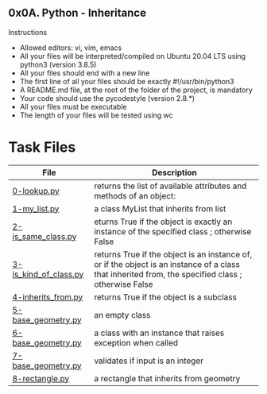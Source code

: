 ## 0x0A. Python - Inheritance

Instructions 
 - Allowed editors: vi, vim, emacs
 - All your files will be interpreted/compiled on Ubuntu 20.04 LTS using python3 (version 3.8.5)
 - All your files should end with a new line
 - The first line of all your files should be exactly #!/usr/bin/python3
 - A README.md file, at the root of the folder of the project, is mandatory
 - Your code should use the pycodestyle (version 2.8.*)
 - All your files must be executable
 - The length of your files will be tested using wc
 
 # Task Files
 
 
File|Description
---|---
[0-lookup.py](./0-lookup.py)|returns the list of available attributes and methods of an object:
[1-my_list.py](./1-my_list.py)|a class MyList that inherits from list
[2-is_same_class.py](./2-is_same_class.py)|eturns True if the object is exactly an instance of the specified class ; otherwise False
[3-is_kind_of_class.py](./3-is_kind_of_class.py)|returns True if the object is an instance of, or if the object is an instance of a class that inherited from, the specified class ; otherwise False
[4-inherits_from.py](./4-inherits_from.py)|returns True if the object is a subclass
[5-base_geometry.py](./5-base_geometry.py)|an empty class 
[6-base_geometry.py](./6-base_geometry.py)|a class with an instance that raises exception when called
[7-base_geometry.py](./7-base_geometry.py)|validates if input is an integer
[8-rectangle.py](./8-rectangle.py)| a rectangle that inherits from geometry
